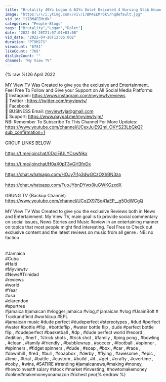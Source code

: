 ```yaml
---
title: "Brutality 49Yo Logan & 63Yo Dolet Exɛcuted 4 Nursing Stąb Wounds Uk Resident Saffia Among 4 Kıllɛd"
image: "https:\/\/i.ytimg.com\/vi\/i7BM4EEMr6k\/hqdefault.jpg"
vid_id: "i7BM4EEMr6k"
categories: "People-Blogs"
tags: ["Brutality","Logan","Dolet"]
date: "2022-04-26T21:07:01+03:00"
vid_date: "2022-04-26T12:05:00Z"
duration: "PT9M27S"
viewcount: "6781"
likeCount: "768"
dislikeCount: ""
channel: "My View TV"
---
```

{% raw %}26 April 2022<br /><br />MY View TV Was Created to give you the exclusive and Entertainment.<br />Feel Free To Follow  and Give your Support on All Social Media Platforms:<br /> Instagram: <a rel="nofollow" target="blank" href="https://www.instagram.com/myviewtvreviews">https://www.instagram.com/myviewtvreviews</a><br /> Twitter : <a rel="nofollow" target="blank" href="https://twitter.com/myviewtv/">https://twitter.com/myviewtv/</a><br /> Facebook: <br /> BUSINESS Email: myviewtvja@gmail.com<br /> Support: <a rel="nofollow" target="blank" href="https://www.paypal.me/myviewtvjm/">https://www.paypal.me/myviewtvjm/</a><br />NB: Remember To Subscribe To This Channel For More Updates: <a rel="nofollow" target="blank" href="https://www.youtube.com/channel/UCexJuiE92ml_OKYS23LbQkQ?sub_confirmation=1">https://www.youtube.com/channel/UCexJuiE92ml_OKYS23LbQkQ?sub_confirmation=1</a>  <br /><br />GROUP LINKS BELOW<br /><br /><a rel="nofollow" target="blank" href="https://t.me/joinchat/0DciEjULYCswNjkx">https://t.me/joinchat/0DciEjULYCswNjkx</a><br /><br /><a rel="nofollow" target="blank" href="https://t.me/joinchat/H0aX0pT3vGH3fnDx">https://t.me/joinchat/H0aX0pT3vGH3fnDx</a><br /><br /><a rel="nofollow" target="blank" href="https://chat.whatsapp.com/HOJy7I1p3dwGCzOXhBN3za">https://chat.whatsapp.com/HOJy7I1p3dwGCzOXhBN3za</a><br /><br /><a rel="nofollow" target="blank" href="https://chat.whatsapp.com/FuoJYbnDYwx0iuGWKGzxdX">https://chat.whatsapp.com/FuoJYbnDYwx0iuGWKGzxdX</a><br /><br />GRUNG TV {Backup Channel)<br /><a rel="nofollow" target="blank" href="https://www.youtube.com/channel/UCoZX97So41aEP__g5OdWCgQ">https://www.youtube.com/channel/UCoZX97So41aEP__g5OdWCgQ</a><br /><br />MY View TV Was Created to give you the exclusive Reviews both in News and Entertainment. My View TV, main goal is to provide social commentary on social issues, News Stories and Music Review in an entertaining manner on topics that most people might find interesting. Feel Free to Check out exclusive content and the latest reviews on music from all genre . NB: no fáctico<br /><br /><br />#Jamaica <br />#Cuba<br />#Haiti<br />#Myviewtv<br />#News#Trinidad<br />#reviews<br />#world<br />#Year<br />#usa<br />#clarendon <br />#spurtree<br />#jamaica #jamaican #vlogger jamaica #vlog,# jamaican #vlog #UsainBolt # Trackandfield #worldcup #EPL<br />#jamaican music #dude perfect  #dudeperfect #stereotypes , #dud #perfect #water #bottle #flip , #bottleflip , #water bottle flip , dude #perfect bottle flip , #dudeperfect #basketball , #dp , #dude perfect world #record , #edition , #nerf , %trick shots , #trick shot , #family , #ping pong , #bowling , #clean , #family #friendly , #bubblewrap , #soccer , #football , #spinner , #spinners , #fidget spinners , #dude , #soap , #box , #car , #race , #downhill , #red , #bull , #soapbox , #derby , #flying , #awesome , #epic , #time , #trial , #battle , #custom , #build , #it , #get , #crafty , #overtime , #coby , #wins, #SATIRE #trending #jamaicanews,#making #money, #howtoinvest# salary #stock #market #investing, #howtomakemoney #online#makemoneyonamazon #richest peo{% endraw %}
